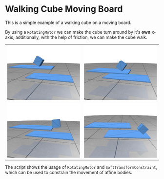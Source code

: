 # Walking Cube Moving Board

This is a simple example of a walking cube on a moving board.

By using a `RotatingMotor` we can make the cube turn around by it's **own** x-axis, additionally, with the help of friction, we can make the cube walk.

|                   |                   |
| ----------------- | ----------------- |
| ![image_0](0.png) | ![image_1](1.png) |
| ![image_2](2.png) | ![image_3](3.png) |

The script shows the usage of `RotatingMotor` and `SoftTransformConstraint`, which can be used to constrain the movement of affine bodies.
